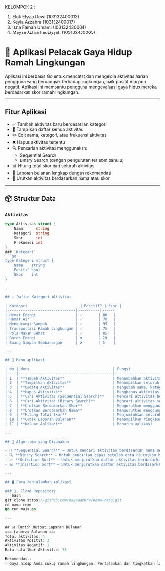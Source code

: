 KELOMPOK 2 :
1. Elok Elysia Dewi (103132400013)
2. Keyla Azzahra (103132400017)
3. Isna Farhah Umami (103132430004)
4. Maysa Azhra Fauziyyah (103132430005)


# 🌿 Aplikasi Pelacak Gaya Hidup Ramah Lingkungan

Aplikasi ini berbasis Go untuk mencatat dan mengelola aktivitas harian pengguna yang berdampak terhadap lingkungan, baik positif maupun negatif. Aplikasi ini membantu pengguna mengevaluasi gaya hidup mereka berdasarkan skor ramah lingkungan.

---

## Fitur Aplikasi

- ✅ Tambah aktivitas baru berdasarkan kategori
- 📄 Tampilkan daftar semua aktivitas
- ✏️ Edit nama, kategori, atau frekuensi aktivitas
- ❌ Hapus aktivitas tertentu
- 🔍 Pencarian aktivitas menggunakan:
  - Sequential Search
  - Binary Search (dengan pengurutan terlebih dahulu)
- 📊 Hitung total skor dari seluruh aktivitas
- 📑 Laporan bulanan lengkap dengan rekomendasi
- 🔢 Urutkan aktivitas berdasarkan nama atau skor 
  
---

## 📦 Struktur Data

### `Aktivitas`
```go
type Aktivitas struct {
    Nama      string
    Kategori  string
    Skor      int
    Frekuensi int
}
### `Kategori`
```go
type Kategori struct {
    Nama    string
    Positif bool
    Skor    int
}

---

## 💡 Daftar Kategori Aktivitas

| Kategori                        | Positif? | Skor |
|-------------------------------|----------|------|
| Hemat Energi                  | ✅       | 80   |
| Hemat Air                     | ✅       | 70   |
| Mengurangi Sampah             | ✅       | 95   |
| Transportasi Ramah Lingkungan | ✅       | 75   |
| Pola Makan Sehat              | ✅       | 85   |
| Boros Energi                  | ❌       | 20   |
| Buang Sampah Sembarangan      | ❌       | 5    |

---

## 📂 Menu Aplikasi

| No | Menu                                      | Fungsi                                                                 |
|----|-------------------------------------------|------------------------------------------------------------------------|
| 1  | **Tambah Aktivitas**                      | Menambahkan aktivitas ke daftar                                       |
| 2  | **Tampilkan Aktivitas**                   | Menampilkan seluruh aktivitas yang tercatat                           |
| 3  | **Update Aktivitas**                      | Mengubah nama, kategori, dan frekuensi aktivitas tertentu             |
| 4  | **Hapus Aktivitas**                       | Menghapus aktivitas berdasarkan nama                                  |
| 5  | **Cari Aktivitas (Sequential Search)**    | Mencari aktivitas berdasarkan nama menggunakan pencarian linear       |
| 6  | **Cari Aktivitas (Binary Search)**        | Mencari aktivitas setelah data diurutkan berdasarkan nama             |
| 7  | **Urutkan Berdasarkan Skor**              | Mengurutkan menggunakan algoritma *Selection Sort*                    |
| 8  | **Urutkan Berdasarkan Nama**              | Mengurutkan menggunakan algoritma *Insertion Sort*                    |
| 9  | **Hitung Total Skor**                     | Menjumlahkan seluruh skor dari aktivitas yang dicatat                 |
| 10 | **Cetak Laporan Bulanan**                 | Menampilkan ringkasan dan rekomendasi berdasarkan kebiasaan pengguna |
| 11 | **Keluar Aplikasi**                       | Menutup aplikasi                                                      |

---

## 🧠 Algoritma yang Digunakan

- 🔎 **Sequential Search** – Untuk mencari aktivitas berdasarkan nama secara linear.
- 🔍 **Binary Search** – Untuk pencarian cepat setelah data diurutkan berdasarkan nama.
- 📈 **Selection Sort** – Untuk mengurutkan daftar aktivitas berdasarkan skor.
- 📊 **Insertion Sort** – Untuk mengurutkan daftar aktivitas berdasarkan nama.

---

## 🖥️ Cara Menjalankan Aplikasi

### 1. Clone Repository
```bash
git clone https://github.com/maysaazhra/nama-repo.git
cd nama-repo
go run main.go

---

## 📊 Contoh Output Laporan Bulanan
=== Laporan Bulanan ===
Total aktivitas: 4
Aktivitas Positif: 3
Aktivitas Negatif: 1
Rata-rata Skor Aktivitas: 78

Rekomendasi:
- Gaya hidup Anda cukup ramah lingkungan. Pertahankan dan tingkatkan lagi!
